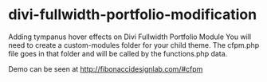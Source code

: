 # divi-fullwidth-portfolio-modification
Adding tympanus hover effects on Divi Fullwidth Portfolio Module
You will need to create a custom-modules folder for your child theme. The cfpm.php file goes in that folder and will be called by the functions.php data. 

Demo can be seen at http://fibonaccidesignlab.com/#cfpm
